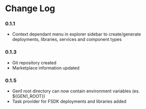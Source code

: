 # Change Log

### 0.1.1
* Context dependant menu in explorer sidebar to create/generate deployments, libraries, services and component types

### 0.1.3
* Git repository created
* Marketplace information updated

### 0.1.5
* Gen1 root directory can now contain environment variables (es. ${GEN1_ROOT})
* Task provider for FSDK deployments and libraries added